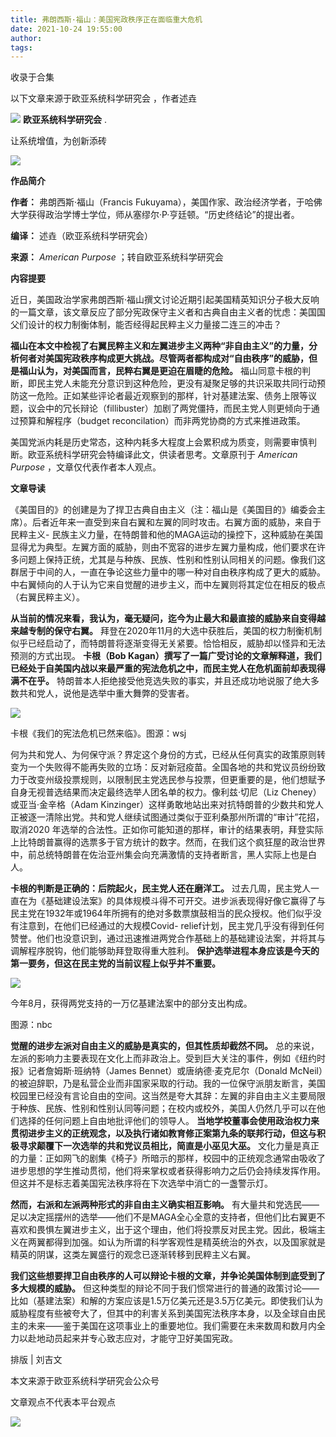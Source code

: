 ```yaml
---
title: 弗朗西斯·福山：美国宪政秩序正在面临重大危机
date: 2021-10-24 19:55:00
author: 
tags: 
---
```



收录于合集

以下文章来源于欧亚系统科学研究会 ，作者述垚

![](/images/430/2.png) **欧亚系统科学研究会** .

让系统增值，为创新添砖

![](/images/430/3.gif)

  

**作品简介**

 **作者：** 弗朗西斯·福山（Francis
Fukuyama），美国作家、政治经济学者，于哈佛大学获得政治学博士学位，师从塞缪尔·P·亨廷顿。“历史终结论”的提出者。

 **编译：** 述垚（欧亚系统科学研究会）

 **来源：** _American Purpose_ ；转自欧亚系统科学研究会

  

 **内容提要**

  

近日，美国政治学家弗朗西斯·福山撰文讨论近期引起美国精英知识分子极大反响的一篇文章，该文章反应了部分宪政保守主义者和古典自由主义者的忧虑：美国国父们设计的权力制衡体制，能否经得起民粹主义力量接二连三的冲击？

  

**福山在本文中检视了右翼民粹主义和左翼进步主义两种“非自由主义”的力量，分析何者对美国宪政秩序构成更大挑战。尽管两者都构成对“自由秩序”的威胁，但是福山认为，对美国而言，民粹右翼是更迫在眉睫的危险。**
福山同意卡根的判断，即民主党人未能充分意识到这种危险，更没有凝聚足够的共识采取共同行动预防这一危险。正如某些评论者最近观察到的那样，针对基建法案、债务上限等议题，议会中的冗长辩论（fillibuster）加剧了两党僵持，而民主党人则更倾向于通过预算和解程序（budget
reconcilation）而非两党协商的方式来推进政策。

  

美国党派内耗是历史常态，这种内耗多大程度上会累积成为质变，则需要审慎判断。欧亚系统科学研究会特编译此文，供读者思考。文章原刊于 _American
Purpose_ ，文章仅代表作者本人观点。

  

  

 **文章导读**

  

《美国目的》的创建是为了捍卫古典自由主义（注：福山是《美国目的》编委会主席）。后者近年来一直受到来自右翼和左翼的同时攻击。右翼方面的威胁，来自于民粹主义-
民族主义力量，在特朗普和他的MAGA运动的操控下，这种威胁在美国显得尤为典型。左翼方面的威胁，则由不宽容的进步左翼力量构成，他们要求在许多问题上保持正统，尤其是与种族、民族、性别和性别认同相关的问题。像我们这群居于中间的人，一直在争论这些力量中的哪一种对自由秩序构成了更大的威胁。中右翼倾向的人于认为它来自觉醒的进步主义，而中左翼则将其定位在相反的极点（右翼民粹主义）。

  

 **从当前的情况来看，我认为，毫无疑问，迄今为止最大和最直接的威胁来自变得越来越专制的保守右翼。**
拜登在2020年11月的大选中获胜后，美国的权力制衡机制似乎已经启动了，而特朗普将逐渐变得无关紧要。恰恰相反，威胁却以怪异和无法预测的方式出现。
**卡根（Bob Kagan）撰写了一篇广受讨论的文章解释道，我们已经处于自美国内战以来最严重的宪法危机之中，而民主党人在危机面前却表现得满不在乎。**
特朗普本人拒绝接受他竞选失败的事实，并且还成功地说服了绝大多数共和党人，说他是选举中重大舞弊的受害者。  

  

![](/images/430/4.jpeg)

卡根《我们的宪法危机已然来临》。图源：wsj  

  

何为共和党人、为何保守派？界定这个身份的方式，已经从任何真实的政策原则转变为一个失败得不能再失败的立场：反对新冠疫苗。全国各地的共和党议员纷纷致力于改变州级投票规则，以限制民主党选民参与投票，但更重要的是，他们想赋予自身无视普选结果而决定最终选举人团名单的权力。像利兹·切尼（Liz
Cheney）或亚当·金辛格（Adam
Kinzinger）这样勇敢地站出来对抗特朗普的少数共和党人正被逐一清除出党。共和党人继续试图通过类似于亚利桑那州所谓的“审计”花招，取消2020
年选举的合法性。正如你可能知道的那样，审计的结果表明，拜登实际上比特朗普赢得的选票多于官方统计的数字。然而，在我们这个疯狂屋的政治世界中，前总统特朗普在佐治亚州集会向充满激情的支持者断言，黑人实际上也是白人。

  

 **卡根的判断是正确的：后院起火，民主党人还在磨洋工。**
过去几周，民主党人一直在为《基础建设法案》的具体规模斗得不可开交。进步派表现得好像它赢得了与民主党在1932年或1964年所拥有的绝对多数票旗鼓相当的民众授权。他们似乎没有注意到，在他们已经通过的大规模Covid-
relief计划，民主党几乎没有得到任何赞誉。他们也没意识到，通过迅速推进两党合作基础上的基础建设法案，并将其与调解程序脱钩，他们能够助拜登取得重大胜利。
**保护选举进程本身应该是今天的第一要务，但这在民主党的当前议程上似乎并不重要。**

  

![](/images/430/5.jpeg)

今年8月，获得两党支持的一万亿基建法案中的部分支出构成。

图源：nbc

  

 **觉醒的进步左派对自由主义的威胁是真实的，但其性质却截然不同。**
总的来说，左派的影响力主要表现在文化上而非政治上。受到巨大关注的事件，例如《纽约时报》记者詹姆斯·班纳特（James
Bennet）或唐纳德·麦克尼尔（Donald
McNeil）的被迫辞职，乃是私营企业而非国家采取的行动。我的一位保守派朋友断言，美国校园里已经没有言论自由的空间。这当然是夸大其辞：左翼的非自由主义主要局限于种族、民族、性别和性别认同等问题；在校内或校外，美国人仍然几乎可以在他们选择的任何问题上自由地批评他们的领导人。
**当地学校董事会使用政治权力来贯彻进步主义的正统观念，以及执行诸如教育修正案第九条的联邦行动，但这与积极寻求颠覆下一次选举的共和党议员相比，简直是小巫见大巫。**
文化力量是真正的力量：正如网飞的剧集《椅子》所暗示的那样，校园中的正统观念通常由吸收了进步思想的学生推动贯彻，他们将来掌权或者获得影响力之后仍会持续发挥作用。但这并不是标志着美国宪法秩序将在下次选举中消亡的一盏警示灯。

  

 **然而，右派和左派两种形式的非自由主义确实相互影响。**
有大量共和党选民——足以决定摇摆州的选举——他们不是MAGA全心全意的支持者，但他们比右翼更不喜欢和畏惧左翼进步主义，出于这个理由，他们将投票反对民主党。因此，极端主义在两翼都得到加强。如认为所谓的科学客观性是精英统治的外衣，以及国家就是精英的阴谋，这类左翼盛行的观念已逐渐转移到民粹主义右翼。

  

 **我们这些想要捍卫自由秩序的人可以辩论卡根的文章，并争论美国体制到底受到了多大规模的威胁。**
但这种类型的辩论不同于我们惯常进行的普通的政策讨论——比如（基建法案）和解的方案应该是1.5万亿美元还是3.5万亿美元。即使我们认为威胁程度有些被夸大了，但其中的利害关系到美国宪法秩序本身，以及全球自由民主的未来——鉴于美国在这项事业上的重要地位。我们需要在未来数周和数月内全力以赴地动员起来并专心致志应对，才能守卫好美国宪政。

  

排版 | 刘吉文

本文来源于欧亚系统科学研究会公众号

文章观点不代表本平台观点

![](/images/430/6.gif)

